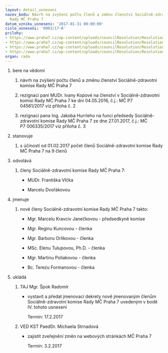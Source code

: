 ```yaml
---
layout: detail_usneseni
nazev_bodu: Návrh na zvýšení počtu členů a změnu členství Sociálně-zdravotní komise
  Rady MČ Praha 7
datum_vzniku_usneseni: '2017-01-31 00:00:00'
cislo_usneseni: '0093/17-R'
prilohy:
- https://www.praha7.cz/wp-content/uploads/councilResolution/Resolutions/28806/export/Duvodovazprava_verejna~162285.doc
- https://www.praha7.cz/wp-content/uploads/councilResolution/Resolutions/28806/export/Kopova_rezignace_04052016_zaevidovana~162284.pdf
- https://www.praha7.cz/wp-content/uploads/councilResolution/Resolutions/28806/export/Hurrle_rezignace_27012017~162283.pdf
- https://www.praha7.cz/wp-content/uploads/councilResolution/Resolutions/28806/export/export~296827.pdf
organ: rada
---
```

<OL class=urzList_view id=urzList>
<LI class=urzClass1><SPAN name="1">bere na vědomí</SPAN> 
<OL class=urzOlClass>
<LI class=urzClass2 style="TEXT-ALIGN: left"><SPAN>
<P>návrh na zvýšení počtu členů a změnu členství Sociálně-zdravotní komise Rady MČ Praha 7</P></SPAN></LI>
<LI class=urzClass2 style="TEXT-ALIGN: left"><SPAN>
<P>rezignaci paní MUDr. Ivany Kopové na členství&nbsp;v Sociálně-zdravotní komisi Rady MČ Praha 7 ke dni 04.05.2016, č.j.: MČ P7 04561/2017&nbsp;viz příloha č. 2</P></SPAN></LI>
<LI class=urzClass2 style="TEXT-ALIGN: left"><SPAN>
<P>rezignaci pana Ing. Jakoba Hurrleho na funci předsedy Sociálně-zdravotní komise Rady MČ Praha 7&nbsp;ze dne 27.01.2017,&nbsp;č.j.: MČ P7&nbsp;006335/2017 viz příloha č. 3</P></SPAN></LI></OL></LI>
<LI class=urzClass1><SPAN name="77">stanovuje</SPAN> 
<OL class=urzOlClass>
<LI class=urzClass2 style="TEXT-ALIGN: left"><SPAN>
<P>s účiností od 01.02.2017 počet členů Sociálně-zdravotní komise Rady MČ Praha 7 na 9 členů</P></SPAN></LI></OL></LI>
<LI class=urzClass1><SPAN name="14">odvolává</SPAN> 
<OL class=urzOlClass>
<LI class=urzClass2 style="TEXT-ALIGN: left"><SPAN>
<P>členy&nbsp;Sociálně-zdravotní komise Rady MČ Praha 7:</P></SPAN>
<UL class=urzUlClass>
<LI class=urzClass3 style="TEXT-ALIGN: left"><SPAN>
<P>MUDr. Františka Vlčka</P></SPAN></LI>
<LI class=urzClass3 style="TEXT-ALIGN: left"><SPAN>
<P>Marcelu Dvořákovou</P></SPAN></LI></UL></LI></OL></LI>
<LI class=urzClass1><SPAN name="5">jmenuje</SPAN> 
<OL class=urzOlClass>
<LI class=urzClass2 style="TEXT-ALIGN: left"><SPAN>
<P>nové členy Sociálně-zdravotní komise Rady MČ Praha 7 takto:</P></SPAN>
<UL class=urzUlClass>
<LI class=urzClass3 style="TEXT-ALIGN: left"><SPAN>
<P>Mgr. Marcelu Kravciv Janečkovou - předsedkyně komise</P></SPAN></LI>
<LI class=urzClass3 style="TEXT-ALIGN: left"><SPAN>
<P>Mgr. Reginu Kuncovou - členka</P></SPAN></LI>
<LI class=urzClass3 style="TEXT-ALIGN: left"><SPAN>
<P>Mgr. Barboru Orlíkovou - členka</P></SPAN></LI>
<LI class=urzClass3 style="TEXT-ALIGN: left"><SPAN>
<P>MSc. Elenu Tulupovou, Ph.D. - členka</P></SPAN></LI>
<LI class=urzClass3 style="TEXT-ALIGN: left"><SPAN>
<P>Mgr. Martinu Poliakovou - členka</P></SPAN></LI>
<LI class=urzClass3 style="TEXT-ALIGN: left"><SPAN>
<P>Bc. Terezu Formanovou - členka</P></SPAN></LI></UL></LI></OL></LI>
<LI class=urzClass1 id=urzUkoly><SPAN name="1">ukládá</SPAN>
<OL class=urzOlClass>
<LI class=urzClass2><SPAN>
<P>TAJ Mgr. Špok Radomír</P></SPAN>
<UL class=urzUlClass>
<LI class=urzClass3><SPAN>
<P>vystavit a předat jmenovací dekrety nově jmenovaným členům Sociálně-zdravotní komise Rady MČ Praha 7 uvedeným v bodě IV. tohoto usnesení</P></SPAN><SPAN class=urzUkolTermin>Termín:&nbsp;17.2.2017</SPAN></LI></UL></LI>
<LI class=urzClass2><SPAN>
<P>VED KST PaedDr. Michaela Strnadová</P></SPAN>
<UL class=urzUlClass>
<LI class=urzClass3><SPAN>
<P>zajistit zveřejnění změn na webových stránkách MČ Praha 7</P></SPAN><SPAN class=urzUkolTermin>Termín:&nbsp;3.2.2017</SPAN></LI></UL></LI></OL></LI></OL>